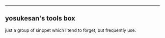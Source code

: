 
-------------------------------------------------------------------------------
yosukesan's tools box
-------------------------------------------------------------------------------

just a group of sinppet which I tend to forget, but frequently use.
